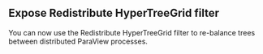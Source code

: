 ## Expose Redistribute HyperTreeGrid filter

You can now use the Redistribute HyperTreeGrid filter to re-balance trees between distributed ParaView processes.
